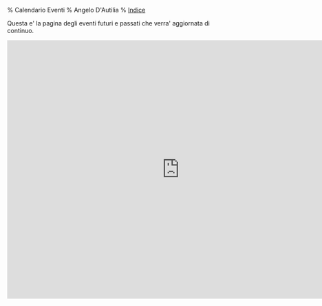 % Calendario Eventi
% Angelo D'Autilia
% [Indice](00-Indice.html)

Questa e' la pagina degli eventi futuri e passati che verra' aggiornata di continuo.

<div class="responsive-iframe-container">
<iframe src="https://calendar.google.com/calendar/embed?src=tnq19vdf6so8218e58p38q44vk%40group.calendar.google.com&ctz=Europe/Rome" style="border: 0" width="800" height="600" frameborder="0" scrolling="no"></iframe>
</div>
